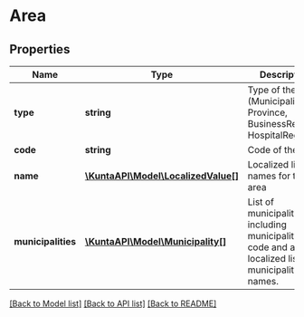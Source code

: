 # Area

## Properties
Name | Type | Description | Notes
------------ | ------------- | ------------- | -------------
**type** | **string** | Type of the area (Municipality, Province, BusinessRegions, HospitalRegions). | [optional] 
**code** | **string** | Code of the area. | [optional] 
**name** | [**\KuntaAPI\Model\LocalizedValue[]**](LocalizedValue.md) | Localized list of names for the area | [optional] 
**municipalities** | [**\KuntaAPI\Model\Municipality[]**](Municipality.md) | List of municipalities including municipality code and a localized list of municipality names. | [optional] 

[[Back to Model list]](../README.md#documentation-for-models) [[Back to API list]](../README.md#documentation-for-api-endpoints) [[Back to README]](../README.md)


